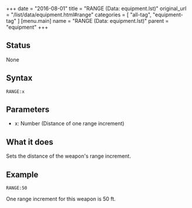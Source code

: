 +++
date = "2016-08-01"
title = "RANGE (Data: equipment.lst)"
original_url = "/list/data/equipment.html#range"
categories = [ "all-tag", "equipment-tag" ]
[menu.main]
    name = "RANGE (Data: equipment.lst)"
    parent = "equipment"
+++

## Status

None

## Syntax

`RANGE:x`

## Parameters

-   x: Number (Distance of one range increment)



What it does
------------

Sets the distance of the weapon's range increment.

Example
-------

`RANGE:50`

One range increment for this weapon is 50 ft.

